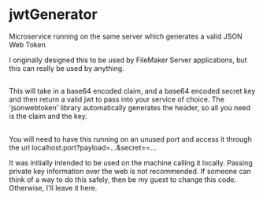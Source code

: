 # jwtGenerator
Microservice running on the same server which generates a valid JSON Web Token

I originally designed this to be used by FileMaker Server applications, but this can really be used by anything.

##

This will take in a base64 encoded claim, and a base64 encoded secret key and then return a valid jwt to pass into your service of choice. 
The 'jsonwebtoken' library automatically generates the header, so all you need is the claim and the key.

##
You will need to have this running on an unused port and access it through the url localhost:port?payload=...&secret==...

It was initially intended to be used on the machine calling it locally. Passing private key information over the web is not recommended. If someone can think of a way to  do this safely, then be my guest to change this code. Otherwise, I'll leave it here.

